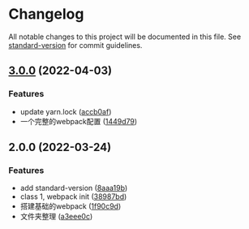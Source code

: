 # Changelog

All notable changes to this project will be documented in this file. See [standard-version](https://github.com/conventional-changelog/standard-version) for commit guidelines.

## [3.0.0](https://github.com/f2e-learning/webpack-learning/compare/v2.0.0...v3.0.0) (2022-04-03)


### Features

* update yarn.lock ([accb0af](https://github.com/f2e-learning/webpack-learning/commit/accb0af92902b97cd4a344c4e18597d417262774))
* 一个完整的webpack配置 ([1449d79](https://github.com/f2e-learning/webpack-learning/commit/1449d79b160b3d6d47603cf7c9d71d29e096365b))

## 2.0.0 (2022-03-24)


### Features

* add standard-version ([8aaa19b](https://github.com/wforguo/webpack-learn/commit/8aaa19b533bc8ded217bddd116f7c8e5377f9900))
* class 1, webpack init ([38987bd](https://github.com/wforguo/webpack-learn/commit/38987bddbb6ffab63b38a828b8e4143f8d902b6e))
* 搭建基础的webpack ([1f90c9d](https://github.com/wforguo/webpack-learn/commit/1f90c9da77770cc92f7c057552346fe7ac62225f))
* 文件夹整理 ([a3eee0c](https://github.com/wforguo/webpack-learn/commit/a3eee0c6bae306122a9acf6a836ddb2234521522))
